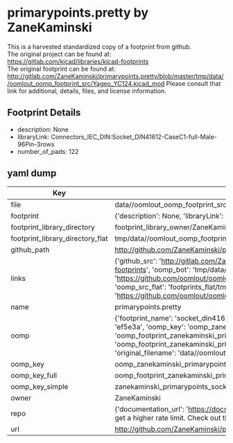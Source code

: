 # primarypoints.pretty by ZaneKaminski  
This is a harvested standardized copy of a footprint from github.  
The original project can be found at:  
https://gitlab.com/kicad/libraries/kicad-footprints  
The original footprint can be found at:
http://gitlab.com/ZaneKaminski/primarypoints.pretty/blob/master/tmp/data//oomlout_oomp_footprint_src/Yageo_YC124.kicad_mod
Please consult that link for additional, details, files, and license information.  
## Footprint Details
* description: None  
* libraryLink: Connectors_IEC_DIN:Socket_DIN41612-CaseC1-full-Male-96Pin-3rows  
* number_of_pads: 122  
## yaml dump  
| Key | Value |  
| --- | --- |  
| file | data//oomlout_oomp_footprint_src/primarypoints.pretty/Socket_DIN41612-CaseC1-full-Male-96Pin-3rows.kicad_mod |  
| footprint | {'description': None, 'libraryLink': 'Connectors_IEC_DIN:Socket_DIN41612-CaseC1-full-Male-96Pin-3rows', 'number_of_pads': 122} |  
| footprint_library_directory | footprint_library_owner/ZaneKaminski_primarypoints.pretty |  
| footprint_library_directory_flat | tmp/data//oomlout_oomp_footprint_src/footprints_flat/zanekaminski_primarypoints_socket_din41612_casec1_full_male_96pin_3rows/working |  
| github_path | http://github.com/ZaneKaminski/primarypoints.pretty/blob/master/tmp/data//oomlout_oomp_footprint_src/Socket_DIN41612-CaseC1-full-Male-96Pin-3rows.kicad_mod |  
| links | {'github_src': 'http://gitlab.com/ZaneKaminski/primarypoints.pretty/blob/master/tmp/data//oomlout_oomp_footprint_src/Yageo_YC124.kicad_mod', 'github_src_repo': 'https://gitlab.com/kicad/libraries/kicad-footprints', 'oomp_bot': 'tmp/data//oomlout_oomp_footprint_src/footprints/zanekaminski_primarypoints_socket_din41612_casec1_full_male_96pin_3rows/working', 'oomp_bot_github': 'https://github.com/oomlout/oomlout_oomp_footprint_bot/tree/main/tmp/data//oomlout_oomp_footprint_src/footprints/zanekaminski_primarypoints_socket_din41612_casec1_full_male_96pin_3rows/working', 'oomp_src_flat': 'footprints_flat/tmp/data//oomlout_oomp_footprint_src/footprints_flat/zanekaminski_primarypoints_socket_din41612_casec1_full_male_96pin_3rows/working', 'oomp_src_flat_github': 'https://github.com/oomlout/oomlout_oomp_footprint_src/tree/main/tmp/data//oomlout_oomp_footprint_src/footprints_flat/zanekaminski_primarypoints_socket_din41612_casec1_full_male_96pin_3rows/working'} |  
| name | primarypoints.pretty |  
| oomp | {'footprint_name': 'socket_din41612_casec1_full_male_96pin_3rows', 'library_name': 'primarypoints', 'md5': 'ef5e3aeec99a8160facbc682722be4ee', 'md5_10': 'ef5e3aeec9', 'md5_5': 'ef5e3', 'md5_6': 'ef5e3a', 'oomp_key': 'oomp_zanekaminski_primarypoints_socket_din41612_casec1_full_male_96pin_3rows', 'oomp_key_extra': 'oomp_footprint_zanekaminski_primarypoints_socket_din41612_casec1_full_male_96pin_3rows', 'oomp_key_full': 'oomp_footprint_zanekaminski_primarypoints_socket_din41612_casec1_full_male_96pin_3rows_ef5e3a', 'oomp_key_simple': 'zanekaminski_primarypoints_socket_din41612_casec1_full_male_96pin_3rows', 'original_filename': 'data//oomlout_oomp_footprint_src/primarypoints.pretty/Socket_DIN41612-CaseC1-full-Male-96Pin-3rows.kicad_mod', 'owner_name': 'zanekaminski'} |  
| oomp_key | oomp_zanekaminski_primarypoints_socket_din41612_casec1_full_male_96pin_3rows |  
| oomp_key_full | oomp_footprint_zanekaminski_primarypoints_socket_din41612_casec1_full_male_96pin_3rows |  
| oomp_key_simple | zanekaminski_primarypoints_socket_din41612_casec1_full_male_96pin_3rows |  
| owner | ZaneKaminski |  
| repo | {'documentation_url': 'https://docs.github.com/rest/overview/resources-in-the-rest-api#rate-limiting', 'message': "API rate limit exceeded for 84.66.142.224. (But here's the good news: Authenticated requests get a higher rate limit. Check out the documentation for more details.)"} |  
| url | http://github.com/ZaneKaminski/primarypoints.pretty |  


